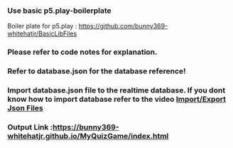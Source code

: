 
### Use basic p5.play-boilerplate
Boiler plate for p5.play : https://github.com/bunny369-whitehatjr/BasicLibFiles

### Please refer to code notes for explanation.
### Refer to database.json for the database reference!

### Import database.json file to the realtime database. If you dont know how to import database refer to the video <a href="https://www.youtube.com/watch?v=YL9j4-kjPoA&ab_channel=DroidpediaAcademy"> Import/Export Json Files</a> 

### Output Link :https://bunny369-whitehatjr.github.io/MyQuizGame/index.html
